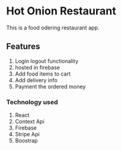 # Hot Onion Restaurant
This is a food odering restaurant app.

## Features
1. Login logout functionality
2. hosted in firebase
3. Add food items to cart
4. Add delivery info
5. Payment the ordered money

### Technology used
1. React
2. Context Api
3. Firebase
4. Stripe Api
5. Boostrap
